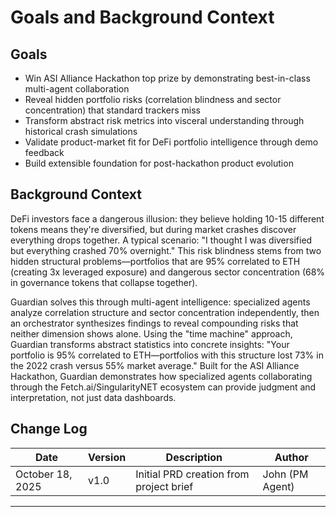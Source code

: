 # Goals and Background Context

## Goals

- Win ASI Alliance Hackathon top prize by demonstrating best-in-class multi-agent collaboration
- Reveal hidden portfolio risks (correlation blindness and sector concentration) that standard trackers miss
- Transform abstract risk metrics into visceral understanding through historical crash simulations
- Validate product-market fit for DeFi portfolio intelligence through demo feedback
- Build extensible foundation for post-hackathon product evolution

## Background Context

DeFi investors face a dangerous illusion: they believe holding 10-15 different tokens means they're diversified, but during market crashes discover everything drops together. A typical scenario: "I thought I was diversified but everything crashed 70% overnight." This risk blindness stems from two hidden structural problems—portfolios that are 95% correlated to ETH (creating 3x leveraged exposure) and dangerous sector concentration (68% in governance tokens that collapse together).

Guardian solves this through multi-agent intelligence: specialized agents analyze correlation structure and sector concentration independently, then an orchestrator synthesizes findings to reveal compounding risks that neither dimension shows alone. Using the "time machine" approach, Guardian transforms abstract statistics into concrete insights: "Your portfolio is 95% correlated to ETH—portfolios with this structure lost 73% in the 2022 crash versus 55% market average." Built for the ASI Alliance Hackathon, Guardian demonstrates how specialized agents collaborating through the Fetch.ai/SingularityNET ecosystem can provide judgment and interpretation, not just data dashboards.

## Change Log

| Date | Version | Description | Author |
|------|---------|-------------|--------|
| October 18, 2025 | v1.0 | Initial PRD creation from project brief | John (PM Agent) |

---
